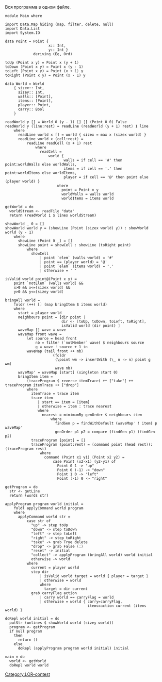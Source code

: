 Вся программа в одном файле.

    module Main where
    
    import Data.Map hiding (map, filter, delete, null)
    import Data.List
    import System.IO
    
    data Point = Point {
                        x:: Int,
                        y:: Int }
                 deriving (Eq, Ord)
    
    toUp (Point x y) = Point x (y + 1)
    toDown (Point x y) = Point x (y - 1)
    toLeft (Point x y) = Point (x + 1) y
    toRight (Point x y) = Point (x - 1) y
    
    data World = World
        { sizex:: Int,
          sizey:: Int,
          walls:: [Point],
          items:: [Point],
          player:: Point,
          carry:: Bool
        }
    
    readWorld y [] = World 0 (y - 1) [] [] (Point 0 0) False
    readWorld y (line:rest) = readLine (readWorld (y + 1) rest) 1 line
        where
          readLine world x [] = world { sizex = max x (sizex world) }
          readLine world x (cell:rest) =
              readLine readCell (x + 1) rest
                  where
                    readCell =
                        world {
                               walls = if cell == '#' then point:worldWalls else worldWalls,
                               items = if cell == '.' then point:worldItems else worldItems,
                               player = if cell == '@' then point else (player world) }
                            where
                              point = Point x y
                              worldWalls = walls world
                              worldItems = items world
    
    getWorld = do
      worldStream <- readFile "data"
      return (readWorld 1 $ lines worldStream)
    
    showWorld _ 0 = []
    showWorld world y = (showLine (Point (sizex world) y)) : showWorld world (y - 1)
        where
          showLine (Point 0 _) = []
          showLine point = showCell : showLine (toRight point)
              where
                showCell
                    | point `elem` (walls world) = '#'
                    | point == (player world) = '@'
                    | point `elem` (items world) = '.'
                    | otherwise = ' '
    
    isValid world point@(Point x y) =
        point `notElem` (walls world) &&
        x>0 && x<=(sizex world) &&
        y>0 && y<=(sizey world)
    
    bringAll world =
        foldr (++) [] (map bringItem $ items world)
        where
          start = player world
          neighbours point = [dir point |
                              dir <- [toUp, toDown, toLeft, toRight],
                              isValid world (dir point) ]
          waveMap [] wave = wave
          waveMap front wave =
              let source = head front
                  nb = filter (`notMember` wave) $ neighbours source
                  g = wave ! source + 1 in
              waveMap (tail front ++ nb)
                          (foldr
                           (\point wm -> insertWith (\_ n -> n) point g wm)
                           wave nb)
          waveMap' = waveMap [start] (singleton start 0)
          bringItem item = 
              (traceProgram $ reverse itemTrace) ++ ["take"] ++ traceProgram itemTrace ++ ["drop"]
              where
                itemTrace = trace item
                trace item 
                   | start == item = [item]
                   | otherwise = item : trace nearest
                   where
                     nearest = minimumBy genOrder $ neighbours item
                         where
                           findGen p = findWithDefault (waveMap' ! item) p waveMap'
                           genOrder p1 p2 = compare (findGen p1) (findGen p2)
                traceProgram [point] = []
                traceProgram (point:rest) = (command point (head rest)):(traceProgram rest)
                    where
                      command (Point x1 y1) (Point x2 y2) =
                          case Point (x2-x1) (y2-y1) of
                            Point 0 1 -> "up"
                            Point 0 (-1) -> "down"
                            Point 1 0 -> "left"
                            Point (-1) 0 -> "right"
    
    getProgram = do
      str <- getLine
      return (words str)
    
    applyProgram program world initial =
        foldl applyCommand world program
        where
          applyCommand world str =
              case str of
                "up" -> step toUp
                "down" -> step toDown
                "left" -> step toLeft
                "right" -> step toRight
                "take" -> grab True delete
                "drop" -> grab False (:)
                "reset" -> initial
                "collect" -> applyProgram (bringAll world) world initial
                otherwise -> world
              where
                current = player world
                step dir
                    | isValid world target = world { player = target }
                    | otherwise = world
                    where
                      target = dir current
                grab carryFlag action
                    | carry world == carryFlag = world
                    | otherwise = world { carry=carryFlag,
                                          items=action current (items world) }
    
    doRepl world initial = do
      putStr (unlines $ showWorld world (sizey world))
      program <- getProgram
      if null program
        then
          return ()
        else
          doRepl (applyProgram program world initial) initial
    
    main = do
      world <- getWorld
      doRepl world world

[Category:LOR-contest](Category:LOR-contest "wikilink")
